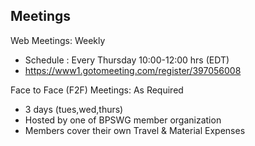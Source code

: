 ## Meetings ##
Web Meetings: Weekly

  * Schedule : Every Thursday 10:00-12:00 hrs (EDT)
  * https://www1.gotomeeting.com/register/397056008

Face to Face (F2F) Meetings: As Required

  * 3 days (tues,wed,thurs)
  * Hosted by one of BPSWG member organization
  * Members cover their own Travel & Material Expenses